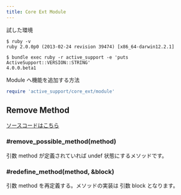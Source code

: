 ```yaml
---
title: Core Ext Module
---
```


試した環境

```
$ ruby -v
ruby 2.0.0p0 (2013-02-24 revision 39474) [x86_64-darwin12.2.1]
```

```
$ bundle exec ruby -r active_support -e 'puts ActiveSupport::VERSION::STRING'
4.0.0.beta1
```

Module へ機能を追加する方法

```ruby
require 'active_support/core_ext/module'
```

Remove Method
--------------------------------------------------------------------------------

[ソースコードはこちら](https://github.com/rails/rails/blob/v4.0.0.beta1/activesupport/lib/active_support/core_ext/module/remove_method.rb)

### #remove_possible_method(method)

引数 method が定義されていれば undef 状態にするメソッドです。

### #redefine_method(method, &block)

引数 method を再定義する。メソッドの実装は 引数 block となります。